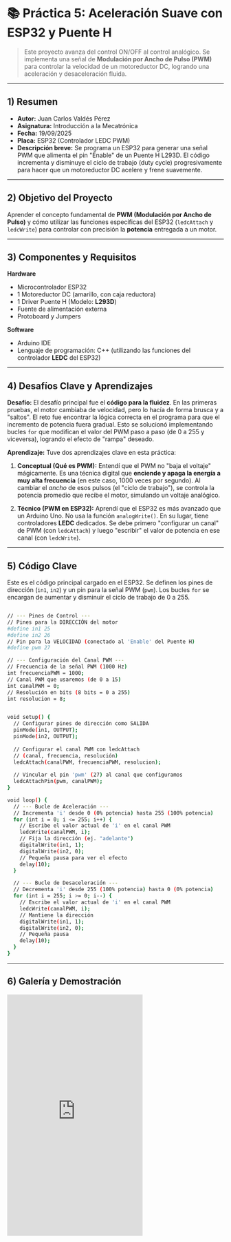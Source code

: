 # 📚 Práctica 5: Aceleración Suave con ESP32 y Puente H

> Este proyecto avanza del control ON/OFF al control analógico. Se implementa una señal de **Modulación por Ancho de Pulso (PWM)** para controlar la velocidad de un motoreductor DC, logrando una aceleración y desaceleración fluida.

---

## 1) Resumen

- **Autor:** Juan Carlos Valdés Pérez
- **Asignatura:** Introducción a la Mecatrónica
- **Fecha:** 19/09/2025
- **Placa:** ESP32 (Controlador LEDC PWM)
- **Descripción breve:** Se programa un ESP32 para generar una señal PWM que alimenta el pin "Enable" de un Puente H L293D. El código incrementa y disminuye el ciclo de trabajo (duty cycle) progresivamente para hacer que un motoreductor DC acelere y frene suavemente.

---

## 2) Objetivo del Proyecto

Aprender el concepto fundamental de **PWM (Modulación por Ancho de Pulso)** y cómo utilizar las funciones específicas del ESP32 (`ledcAttach` y `ledcWrite`) para controlar con precisión la **potencia** entregada a un motor.

---

## 3) Componentes y Requisitos

**Hardware**
- Microcontrolador ESP32
- 1 Motoreductor DC (amarillo, con caja reductora)
- 1 Driver Puente H (Modelo: **L293D**)
- Fuente de alimentación externa
- Protoboard y Jumpers

**Software**
- Arduino IDE
- Lenguaje de programación: C++ (utilizando las funciones del controlador **LEDC** del ESP32)

---

## 4) Desafíos Clave y Aprendizajes

**Desafío:**
El desafío principal fue el **código para la fluidez**. En las primeras pruebas, el motor cambiaba de velocidad, pero lo hacía de forma brusca y a "saltos". El reto fue encontrar la lógica correcta en el programa para que el incremento de potencia fuera gradual. Esto se solucionó implementando bucles `for` que modifican el valor del PWM paso a paso (de 0 a 255 y viceversa), logrando el efecto de "rampa" deseado.

**Aprendizaje:**
Tuve dos aprendizajes clave en esta práctica:

1.  **Conceptual (Qué es PWM):** Entendí que el PWM no "baja el voltaje" mágicamente. Es una técnica digital que **enciende y apaga la energía a muy alta frecuencia** (en este caso, 1000 veces por segundo). Al cambiar el *ancho* de esos pulsos (el "ciclo de trabajo"), se controla la potencia promedio que recibe el motor, simulando un voltaje analógico.

2.  **Técnico (PWM en ESP32):** Aprendí que el ESP32 es más avanzado que un Arduino Uno. No usa la función `analogWrite()`. En su lugar, tiene controladores **LEDC** dedicados. Se debe primero "configurar un canal" de PWM (con `ledcAttach`) y luego "escribir" el valor de potencia en ese canal (con `ledcWrite`).

---

## 5) Código Clave

Este es el código principal cargado en el ESP32. Se definen los pines de dirección (`in1`, `in2`) y un pin para la señal PWM (`pwm`). Los bucles `for` se encargan de aumentar y disminuir el ciclo de trabajo de 0 a 255.

```bash

// --- Pines de Control ---
// Pines para la DIRECCIÓN del motor
#define in1 25
#define in2 26
// Pin para la VELOCIDAD (conectado al 'Enable' del Puente H)
#define pwm 27

// --- Configuración del Canal PWM ---
// Frecuencia de la señal PWM (1000 Hz)
int frecuenciaPWM = 1000;
// Canal PWM que usaremos (de 0 a 15)
int canalPWM = 0;
// Resolución en bits (8 bits = 0 a 255)
int resolucion = 8;


void setup() {
  // Configurar pines de dirección como SALIDA
  pinMode(in1, OUTPUT);
  pinMode(in2, OUTPUT);
  
  // Configurar el canal PWM con ledcAttach
  // (canal, frecuencia, resolución)
  ledcAttach(canalPWM, frecuenciaPWM, resolucion);
  
  // Vincular el pin 'pwm' (27) al canal que configuramos
  ledcAttachPin(pwm, canalPWM);
}

void loop() {
  // --- Bucle de Aceleración ---
  // Incrementa 'i' desde 0 (0% potencia) hasta 255 (100% potencia)
  for (int i = 0; i <= 255; i++) {
    // Escribe el valor actual de 'i' en el canal PWM
    ledcWrite(canalPWM, i);
    // Fija la dirección (ej. "adelante")
    digitalWrite(in1, 1);
    digitalWrite(in2, 0);
    // Pequeña pausa para ver el efecto
    delay(10);
  }

  // --- Bucle de Desaceleración ---
  // Decrementa 'i' desde 255 (100% potencia) hasta 0 (0% potencia)
  for (int i = 255; i >= 0; i--) {
    // Escribe el valor actual de 'i' en el canal PWM
    ledcWrite(canalPWM, i);
    // Mantiene la dirección
    digitalWrite(in1, 1);
    digitalWrite(in2, 0);
    // Pequeña pausa
    delay(10);
  }
}

```
---
## 6) Galería y Demostración

<iframe width="315" height="560" src="https://youtube.com/embed/584IOEMMXvE?si=ndIf3D5sHl23OS1G>" title="YouTube video player" frameborder="0" allow="accelerometer; autoplay; clipboard-write; encrypted-media; gyroscope; picture-in-picture; web-share" allowfullscreen></iframe>

